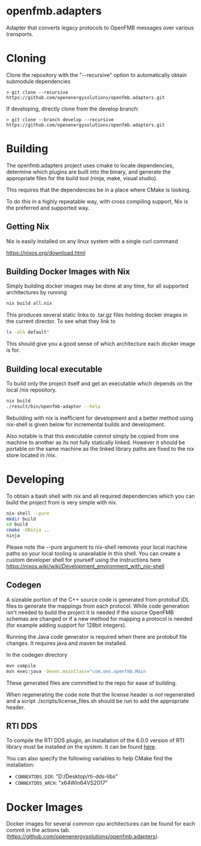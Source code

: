 <!--
SPDX-FileCopyrightText: 2021 Open Energy Solutions Inc

SPDX-License-Identifier: Apache-2.0
-->

# openfmb.adapters

Adapter that converts legacy protocols to OpenFMB messages over various
transports.

# Cloning

Clone the repository with the "--recursive" option to automatically obtain
submodule dependencies

```
> git clone --recursive https://github.com/openenergysolutions/openfmb.adapters.git
```

If developing, directly clone from the develop branch:

```
> git clone --branch develop --recursive https://github.com/openenergysolutions/openfmb.adapters.git
```

# Building

The openfmb.adapters project uses cmake to locate dependencies, determine
which plugins are built into the binary, and generate the appropriate files
for the build tool (ninja, make, visual studio).

This requires that the dependencies be in a place where CMake is looking.

To do this in a highly repeatable way, with cross compiling support, Nix is
the preferred and supported way.

## Getting Nix

Nix is easily installed on any linux system with a single curl command

https://nixos.org/download.html

## Building Docker Images with Nix

Simply building docker images may be done at any time, for all supported architectures
by running

``` sh
nix build all.nix
```

This produces several static links to .tar.gz files holding docker images in the
current director. To see what they link to 

``` sh
ls -alh default*
```

This should give you a good sense of which architecture each docker image
is for.


## Building local executable

To build only the project itself and get an executable which
depends on the local /nix repository.

``` sh
nix build
./result/bin/openfmb-adapter --help
```

Rebuilding with nix is inefficient for development and a better method using
nix-shell is given below for incremental builds and development.

Also notable is that this executable *cannot* simply be copied from one
machine to another as its not fully statically linked. However it should be
portable on the same machine as the linked library paths are fixed to the nix
store located in /nix.

# Developing

To obtain a bash shell with nix and all required dependencies
which you can build the project from is very simple with nix.

``` sh
nix-shell --pure
mkdir build
cd build
cmake -GNinja ..
ninja
```

Please note the --pure argument to nix-shell removes your local machine
paths so your local tooling is unavailable in this shell. You can create
a custom developer shell for yourself using the instructions here
https://nixos.wiki/wiki/Development_environment_with_nix-shell

## Codegen

A sizeable portion of the C++ source code is generated from protobuf IDL files
to generate the mappings from each protocol. While code generation isn't needed
to build the project it is needed if the source OpenFMB schemas are changed or
if a new method for mapping a protocol is needed (for example adding support
for 128bit integers).

Running the Java code generator is required when there are protobuf file
changes. It requires java and maven be installed.

In the codegen directory

``` sh
mvn compile
mvn exec:java -Dexec.mainClass="com.oes.openfmb.Main
```

These generated files are committed to the repo for ease of building.

When regenerating the code note that the license header is *not* regenerated
and a script ./scripts/license_files.sh should be run to add the appropriate
header.

## RTI DDS

To compile the RTI DDS plugin, an installation of the 6.0.0 version of RTI
library must be installed on the system. It can be found
[here](http://www.rti.com/downloads/connext-files.html).

You can also specify the following variables to help CMake find the
installation:

- `CONNEXTDDS_DIR`: "D:/Desktop/rti-dds-libs"
- `CONNEXTDDS_ARCH`: "x64Win64VS2017"

# Docker Images

Docker images for several common cpu architectures can be found for each
commit in the actions tab. (https://github.com/openenergysolutions/openfmb.adapters).
